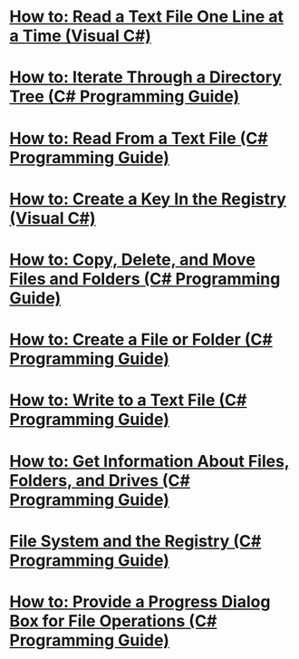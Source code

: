 # [How to: Read a Text File One Line at a Time (Visual C#)](how-to-read-a-text-file-one-line-at-a-time.md)
# [How to: Iterate Through a Directory Tree (C# Programming Guide)](how-to-iterate-through-a-directory-tree.md)
# [How to: Read From a Text File (C# Programming Guide)](how-to-read-from-a-text-file.md)
# [How to: Create a Key In the Registry (Visual C#)](how-to-create-a-key-in-the-registry.md)
# [How to: Copy, Delete, and Move Files and Folders (C# Programming Guide)](how-to-copy-delete-and-move-files-and-folders.md)
# [How to: Create a File or Folder (C# Programming Guide)](how-to-create-a-file-or-folder.md)
# [How to: Write to a Text File (C# Programming Guide)](how-to-write-to-a-text-file.md)
# [How to: Get Information About Files, Folders, and Drives  (C# Programming Guide)](how-to-get-information-about-files-folders-and-drives.md)
# [File System and the Registry (C# Programming Guide)](file-system-and-the-registry.md)
# [How to: Provide a Progress Dialog Box for File Operations (C# Programming Guide)](how-to-provide-a-progress-dialog-box-for-file-operations.md)
